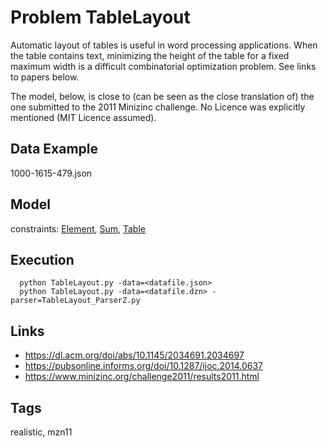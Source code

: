 # Problem TableLayout

Automatic layout of tables is useful in word processing applications.
When the table contains text, minimizing the height of the table for a fixed maximum width is a difficult combinatorial optimization problem.
See links to papers below.

The model, below, is close to (can be seen as the close translation of) the one submitted to the 2011 Minizinc challenge.
No Licence was explicitly mentioned (MIT Licence assumed).

## Data Example
  1000-1615-479.json

## Model
  constraints: [Element](http://pycsp.org/documentation/constraints/Element), [Sum](http://pycsp.org/documentation/constraints/Sum), [Table](http://pycsp.org/documentation/constraints/Table)

## Execution
```
  python TableLayout.py -data=<datafile.json>
  python TableLayout.py -data=<datafile.dzn> -parser=TableLayout_ParserZ.py
```

## Links
  - https://dl.acm.org/doi/abs/10.1145/2034691.2034697
  - https://pubsonline.informs.org/doi/10.1287/ijoc.2014.0637
  - https://www.minizinc.org/challenge2011/results2011.html

## Tags
  realistic, mzn11
